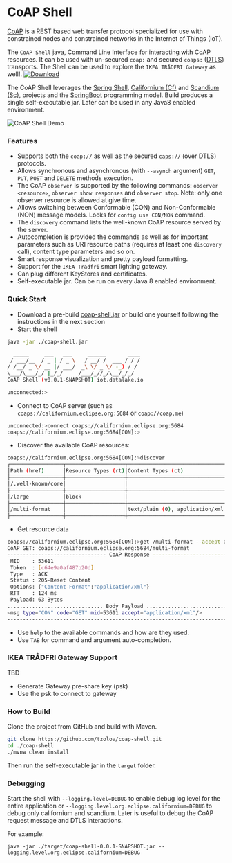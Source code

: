 # CoAP Shell
[CoAP](https://en.wikipedia.org/wiki/Constrained_Application_Protocol) is a REST based web transfer protocol specialized for use with constrained nodes and constrained networks in the Internet of Things (IoT).

The `CoAP Shell` java, Command Line Interface for interacting with CoAP resources. It can be used with un-secured `coap:` and secured `coaps:` ([DTLS](https://en.wikipedia.org/wiki/Datagram_Transport_Layer_Security)) transports. 
The Shell can be used to explore the `IKEA TRÅDFRI Gateway` as well!. [ ![Download](https://api.bintray.com/packages/big-data/maven/coap-shell/images/download.svg) ](https://bintray.com/big-data/maven/coap-shell/_latestVersion)

The CoAP Shell leverages the [Spring Shell](https://projects.spring.io/spring-shell/), [Californium (Cf)](https://www.eclipse.org/californium/) and [Scandium (Sc)](https://www.eclipse.org/californium/), 
projects and the [SpringBoot](https://spring.io/projects/spring-boot) programming model. Build produces a single self-executable jar. Later can be used in any Java8 enabled environment.  


![CoAP Shell Demo](https://raw.githubusercontent.com/tzolov/coap-shell/master/src/test/resources/coap-shell-dem-overview.gif)

### Features
* Supports both the `coap://` as well as the secured `caps://` (over DTLS) protocols.
* Allows synchronous and asynchronous (with `--asynch` argument) `GET`, `PUT`, `POST` and `DELETE` methods execution.
* The CoAP `observer` is supported by the following commands: `observer <resource>`, `observer show responses` and `observer stop`. Note: only one observer resource is allowed at give time.
* Allows switching between Conformable (CON) and Non-Conformable (NON) message models. Looks for `config use CON/NON` command.
* The `discovery` command lists the well-known CoAP resource served by the server.  
* Autocompletion is provided the commands as well as for important parameters such as URI resource paths (requires at least one `discovery` call), content type parameters and so on.
* Smart response visualization and pretty payload formatting. 
* Support for the `IKEA Tradfri` smart lighting gateway.
* Can plug different KeyStores and certificates. 
* Self-executable jar. Can be run on every Java 8 enabled environment.

### Quick Start
* Download a pre-build [coap-shell.jar](https://bintray.com/big-data/maven/download_file?file_path=io%2Fdatalake%2Fcoap%2Fcoap-shell%2F1.0.1%2Fcoap-shell-1.0.1.jar) or build one yourself following the instructions in the next section
* Start the shell
```bash
java -jar ./coap-shell.jar
```

```bash
  _____     ___   ___     ______       ____
 / ___/__  / _ | / _ \   / __/ /  ___ / / /
/ /__/ _ \/ __ |/ ___/  _\ \/ _ \/ -_) / /
\___/\___/_/ |_/_/     /___/_//_/\__/_/_/
CoAP Shell (v0.0.1-SNAPSHOT) iot.datalake.io

unconnected:>
```
* Connect to CoAP server (such as `coaps://californium.eclipse.org:5684` or `coap://coap.me`)

```bash
unconnected:>connect coaps://californium.eclipse.org:5684
coaps://californium.eclipse.org:5684[CON]:>
```
* Discover the available CoAP resources:

```bash
coaps://californium.eclipse.org:5684[CON]:>discover
┌─────────────────┬───────────────────┬────────────────────────────────────┬───────────────┬──────────────────┬────────────────┐
│Path (href)      │Resource Types (rt)│Content Types (ct)                  │Interfaces (if)│Size estimate (sz)│Observable (obs)│
├─────────────────┼───────────────────┼────────────────────────────────────┼───────────────┼──────────────────┼────────────────┤
│/.well-known/core│                   │                                    │               │                  │                │
├─────────────────┼───────────────────┼────────────────────────────────────┼───────────────┼──────────────────┼────────────────┤
│/large           │block              │                                    │               │1280              │                │
├─────────────────┼───────────────────┼────────────────────────────────────┼───────────────┼──────────────────┼────────────────┤
│/multi-format    │                   │text/plain (0), application/xml (41)│               │                  │                │
├─────────────────┼───────────────────┼────────────────────────────────────┼───────────────┼──────────────────┼────────────────┤
```

* Get resource data

```bash
coaps://californium.eclipse.org:5684[CON]:>get /multi-format --accept application/xml
CoAP GET: coaps://californium.eclipse.org:5684/multi-format
-------------------------------- CoAP Response ---------------------------------
 MID    : 53611
 Token  : [c64e9a0af487b20d]
 Type   : ACK
 Status : 205-Reset Content
 Options: {"Content-Format":"application/xml"}
 RTT    : 124 ms
 Payload: 63 Bytes
............................... Body Payload ...................................
<msg type="CON" code="GET" mid=53611 accept="application/xml"/>
--------------------------------------------------------------------------------

```
* Use `help` to the available commands and how are they used.
* Use `TAB` for command and argument auto-completion.

### IKEA TRÅDFRI Gateway Support
TBD
* Generate Gateway pre-share key (psk)
* Use the psk to connect to gateway 

### How to Build
Clone the project from GitHub and build with Maven.
```bash
git clone https://github.com/tzolov/coap-shell.git
cd ./coap-shell
./mvnw clean install
```
Then run the self-executable jar in the `target` folder.

### Debugging
Start the shell with `--logging.level=DEBUG` to enable debug log level for the entire application
 or `--logging.level.org.eclipse.californium=DEBUG` to debug only californium and scandium. Later
 is useful to debug the CoAP request message and DTLS interactions.

For example: 
```
java -jar ./target/coap-shell-0.0.1-SNAPSHOT.jar --logging.level.org.eclipse.californium=DEBUG
```

